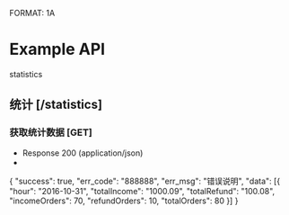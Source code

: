 FORMAT: 1A
# Example API
statistics
## 统计 [/statistics]
### 获取统计数据 [GET]
+ Response 200 (application/json)
+
{
            "success": true, 
            "err_code": "888888", 
            "err_msg": "错误说明",
            "data": [{
                "hour": "2016-10-31",
                "totalIncome": "1000.09",
                "totalRefund": "100.08",
                "incomeOrders": 70,
                "refundOrders": 10,
                "totalOrders": 80
            }]
 }